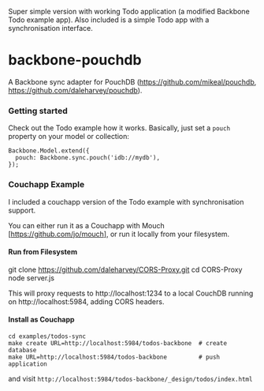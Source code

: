 Super simple version with working Todo application (a modified Backbone Todo example app).
Also included is a simple Todo app with a synchronisation interface.

# backbone-pouchdb

A Backbone sync adapter for PouchDB (https://github.com/mikeal/pouchdb, https://github.com/daleharvey/pouchdb).


### Getting started

Check out the Todo example how it works.
Basically, just set a `pouch` property on your model or collection:

    Backbone.Model.extend({
      pouch: Backbone.sync.pouch('idb://mydb'),
    });


### Couchapp Example

I included a couchapp version of the Todo example with synchronisation support.

You can either run it as a Couchapp with Mouch [https://github.com/jo/mouch],
or run it locally from your filesystem.


#### Run from Filesystem

  git clone https://github.com/daleharvey/CORS-Proxy.git
  cd CORS-Proxy
  node server.js

This will proxy requests to http://localhost:1234 to a local CouchDB running on http://localhost:5984, adding CORS headers.


#### Install as Couchapp

    cd examples/todos-sync
    make create URL=http://localhost:5984/todos-backbone  # create database
    make URL=http://localhost:5984/todos-backbone         # push application

and visit `http://localhost:5984/todos-backbone/_design/todos/index.html`
